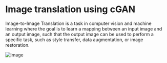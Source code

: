 # Image translation using cGAN
Image-to-Image Translation is a task in computer vision and machine learning where the goal is to learn a mapping between an input image and an output image, such that the output image can be used to perform a specific task, such as style transfer, data augmentation, or image restoration.

![image](https://github.com/varunsai-k/image-translation-using-cGAN/assets/96821183/76b4d894-f2bc-440e-a710-6077b9f193e3)
